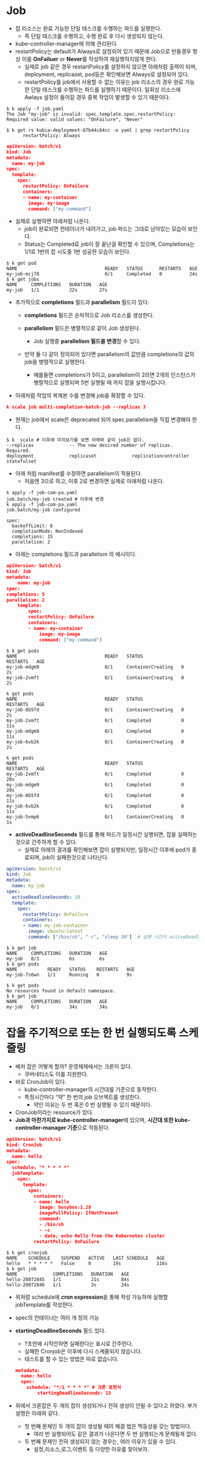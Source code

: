 # Job

- 잡 리소스는 완료 가능한 단일 태스크를 수행하는 파드를 실행한다.
    - 즉 단일 태스크를 수행하고, 수행 완료 후 다시 생성되지 않는다.
- kube-controller-manager에 의해 관리된다.
- restartPolicy는 default가 Always로 설정되어 있기 때문에 Job으로 만들경우 항상 이를 **OnFailuer** or **Never**를 작성하여 재실행하지않게 한다.
  - 실제로 job 같은 경우 restartPolicy를 설정하지 않으면 아래처럼 출력이 되며, deployment, replicaset, pod등은 확인해보면 Always로 설정되어 있다.
  - restartPolicy를 job에서 사용할 수 없는 이유는 job 리소스의 경우 완료 가능한 단일 태스크를 수행하는 파드를 실행하기 때문이다. 일회성 리소스에 Awlays 설정이 들어갈 경우 중복 작업이 발생할 수 있기 때문이다. 
```shell
$ k apply -f job.yaml
The Job "my-job" is invalid: spec.template.spec.restartPolicy: Required value: valid values: "OnFailure", "Never"
```
```shell
$ k get rs kubia-deployment-67b44c64cc -o yaml | grep restartPolicy
      restartPolicy: Always
```

```json
apiVersion: batch/v1
kind: Job
metadata:
  name: my-job
spec:
  template:
    spec:
      restartPolicy: OnFailure
      containers:
      - name: my-container
        image: my-image
        command: ["my-command"]
```
- 실제로 실행하면 아래처럼 나온다.
  - job이 완료되면 컨테이너가 내려가고, job 파드는 그대로 남아있는 모습이 보인다.
  - Status는 Completed로 job이 잘 끝난걸 확인할 수 있으며, Completions는 1/1로 1번의 잡 시도중 1번 성공한 모습이 보인다. 
```shell
$ k get pod
NAME                                READY   STATUS      RESTARTS   AGE
my-job-mcj78                        0/1     Completed   0          24s
$ k get jobs
NAME     COMPLETIONS   DURATION   AGE
my-job   1/1           22s        27s
```

- 추가적으로 **completions** 필드과 **parallelism** 필드이 있다.
    - **completions** 필드은 순차적으로 Job 리소스를 생성한다.
    - **parallelism** 필드은 병렬적으로 같이 Job 생성된다.
        - Job 실행중 **parallelism 필드을 변경**할 수 있다.
    
    - 만약 둘 다 같이 정의되어 있다면 parallelism의 값만큼 completions의 값의 job을 병렬적으로 실행한다.
      - 예를들면 completions가 5이고, parallelism이 2라면 2개의 인스턴스가 병렬적으로 실행되며 5번 실행될 때 까지 잡을 실행시킵니다.


- 아래처럼 작업의 복제본 수를 변경해 job을 확장할 수 있다.
```json
k scale job multi-completion-batch-job --replicas 3
```
- 현재는 job에서 scale은 deprecated 되어 spec.parallelism을 직접 변경해야 한다.
```
$ k  scale # 이후에 미리보기를 보면 아래와 같이 job은 없다.
--replicas             -- The new desired number of replicas. Required.
deployment             replicaset             replicationcontroller  statefulset
```
- 아래 처럼 manifest를 수정하면 parallelism이 적용된다.
  - 처음엔 3으로 하고, 이후 2로 변경하면 실제로 아래처럼 나온다.
```
k apply -f job-com-pa.yaml 
job.batch/my-job created # 이후에 변경
k apply -f job-com-pa.yaml
job.batch/my-job configured
```
```
spec:
  backoffLimit: 6
  completionMode: NonIndexed
  completions: 15
  parallelism: 2
```
- 아래는 completions 필드과 parallelism 의 예시이다.
```json
apiVersion: batch/v1
kind: Job
metadata:
    name: my-job
spec:
completions: 5
parallelism: 2
    template:
        spec:
        restartPolicy: OnFailure
        containers:
        - name: my-container
            image: my-image
            command: ["my-command"]
```

```shell
$ k get pods
NAME                                READY   STATUS              RESTARTS   AGE
my-job-mdgm9                        0/1     ContainerCreating   0          2s
my-job-2vmft                        0/1     ContainerCreating   0          2s
```
```shell
k get pods
NAME                                READY   STATUS              RESTARTS   AGE
my-job-8b5fd                        0/1     ContainerCreating   0          2s
my-job-2vmft                        0/1     Completed           0          11s
my-job-mdgm9                        0/1     Completed           0          11s
my-job-6vb2k                        0/1     ContainerCreating   0          2s
```
```shell
k get pods
NAME                                READY   STATUS              RESTARTS   AGE
my-job-2vmft                        0/1     Completed           0          20s
my-job-mdgm9                        0/1     Completed           0          20s
my-job-8b5fd                        0/1     Completed           0          11s
my-job-6vb2k                        0/1     Completed           0          11s
my-job-5vmp6                        0/1     ContainerCreating   0          1s
```
- **activeDeadlineSeconds** 필드를 통해 파드가 일정시간 실행되면, 잡을 실패하는 것으로 간주하게 할 수 있다.
  - 실제로 아래의 결과를 확인해보면 잡이 실행되지만, 일정시간 이후에 pod가 종료되며, job이 실패한것으로 나타난다.
```yaml
apiVersion: batch/v1
kind: Job
metadata:
  name: my-job
spec:
  activeDeadlineSeconds: 10
  template:
    spec:
      restartPolicy: OnFailure
      containers:
      - name: my-job-container
        image: ubuntu:latest
        command: ["/bin/sh", "-c", "sleep 20"]  # 실행 시간이 activeDeadlineSeconds보다 긴 명령어로 변경
```
```shell
$ k get job
NAME     COMPLETIONS   DURATION   AGE
my-job   0/1           6s         6s
$ k get pods
NAME           READY   STATUS    RESTARTS   AGE
my-job-7s6wn   1/1     Running   0          9s
```
```
$ k get pods
No resources found in default namespace.
$ k get job
NAME     COMPLETIONS   DURATION   AGE
my-job   0/1           34s        34s
```

# 잡을 주기적으로 또는 한 번 실행되도록 스케줄링
- 배치 잡은 어떻게 할까? 운영체제에서는 크론이 있다.
    - 쿠버네티스도 이를 지원한다.
- 바로 CronJob이 있다.
    - kube-controller-manager의 시간대를 기준으로 동작한다.
    - 특정시간마다 “약” 한 번의 job 오브젝트를 생성한다.
        - 약인 이유는 두 번 혹은 0 번 실행될 수 있기 때문이다.
- CronJob이라는 resource가 있다.
- **Job과 마찬가지로 kube-controller-manager**에 있으며, **시간대 또한 kube-controller-manager 기준**으로 작동된다.

```json
apiVersion: batch/v1
kind: CronJob
metadata:
  name: hello
spec:
  schedule: "* * * * *"
  jobTemplate:
    spec:
      template:
        spec:
          containers:
          - name: hello
            image: busybox:1.28
            imagePullPolicy: IfNotPresent
            command:
            - /bin/sh
            - -c
            - date; echo Hello from the Kubernetes cluster
          restartPolicy: OnFailure
```
```shell
$ k get cronjob
NAME    SCHEDULE    SUSPEND   ACTIVE   LAST SCHEDULE   AGE
hello   * * * * *   False     0        19s             116s
$ k get job
NAME             COMPLETIONS   DURATION   AGE
hello-28072845   1/1           21s        84s
hello-28072846   1/1           3s         24s
```
- 위처럼 schedule에 **cron expression**을 통해 작성 가능하며 실행할 jobTemplate를 작성한다.
- spec의 컨테이너는 여러 개 정의 가능
- **startingDeadlineSeconds** 필드 있다.
    - ?초안에 시작안하면 실패한다는 표시로 간주한다.
    - 실패한 Cronjob은 이후에 다시 스케줄되지 않습니다.
    - 테스트를 할 수 있는 방법은 따로 없습니다.
    ```json
    metadata:
      name: hello
      spec:
        schedule: "*/1 * * * *" # 크론 표현식
    		startingDeadlineSeconds: 15
    ```
    
- 위에서 크론잡은 두 개의 잡이 생성되거나 전혀 생성이 안될 수 있다고 하였다. 부가설명은 아래와 같다.
    - 첫 번째 문제인 두 개의 잡이 생성될 때의 해결 법은 멱등성을 갖는 방법이다.
        - 여러 번 실행되어도 같은 결과가 나온다면 두 번 실행되는게 문제될게 없다.
    - 두 번째 문제인 전혀 생성되지 않는 경우는, 여러 이유가 있을 수 있다.
        - 설정,리소스,로그,이벤트 등 다양한 이유를 찾아보자.
